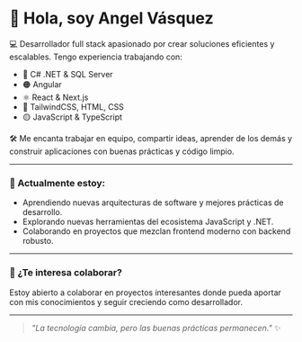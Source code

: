 # 👋 Hola, soy Angel Vásquez

💻 Desarrollador full stack apasionado por crear soluciones eficientes y escalables. Tengo experiencia trabajando con:

- 🔷 C# .NET & SQL Server  
- 🟠 Angular  
- ⚛️ React & Next.js  
- 🎨 TailwindCSS, HTML, CSS  
- 🟡 JavaScript & TypeScript  

🛠️ Me encanta trabajar en equipo, compartir ideas, aprender de los demás y construir aplicaciones con buenas prácticas y código limpio.

---

### 🚀 Actualmente estoy:
- Aprendiendo nuevas arquitecturas de software y mejores prácticas de desarrollo.
- Explorando nuevas herramientas del ecosistema JavaScript y .NET.
- Colaborando en proyectos que mezclan frontend moderno con backend robusto.

---

### 🤝 ¿Te interesa colaborar?
Estoy abierto a colaborar en proyectos interesantes donde pueda aportar con mis conocimientos y seguir creciendo como desarrollador.

---

> _"La tecnología cambia, pero las buenas prácticas permanecen."_ ✨
